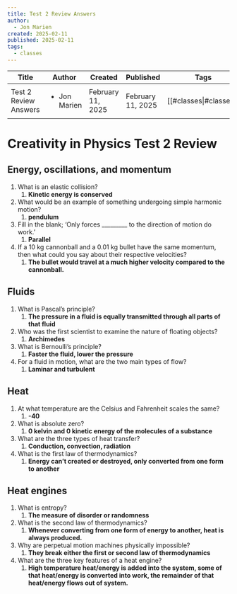 ```yaml
---
title: Test 2 Review Answers
author:
  - Jon Marien
created: 2025-02-11
published: 2025-02-11
tags:
  - classes
---
```


| Title                 | Author                       | Created           | Published         | Tags                   |
| --------------------- | ---------------------------- | ----------------- | ----------------- | ---------------------- |
| Test 2 Review Answers | <ul><li>Jon Marien</li></ul> | February 11, 2025 | February 11, 2025 | [[#classes\|#classes]] |

# **Creativity in Physics Test 2 Review**

## **Energy, oscillations, and momentum**
1. What is an elastic collision?
    1. **Kinetic energy is conserved**
2. What would be an example of something undergoing simple harmonic motion?
    1. **pendulum**
3. Fill in the blank; ‘Only forces _________ to the direction of motion do work.’
    1. **Parallel**
4. If a 10 kg cannonball and a 0.01 kg bullet have the same momentum, then what could you say about their respective velocities?
    1. **The bullet would travel at a much higher velocity compared to the cannonball.**

## **Fluids**
1. What is Pascal’s principle?
    1. **The pressure in a fluid is equally transmitted through all parts of that fluid**
2. Who was the first scientist to examine the nature of floating objects?
    1. **Archimedes**
3. What is Bernoulli’s principle?
    1. **Faster the fluid, lower the pressure**
4. For a fluid in motion, what are the two main types of flow?
    1. **Laminar and turbulent**

## **Heat**
1. At what temperature are the Celsius and Fahrenheit scales the same?
    1. **-40**
2. What is absolute zero?
    1. **0 kelvin and 0 kinetic energy of the molecules of a substance**
3. What are the three types of heat transfer?
    1. **Conduction, convection, radiation**
4. What is the first law of thermodynamics?
    1. **Energy can’t created or destroyed, only converted from one form to another**

## **Heat engines**
1. What is entropy?
    1. **The measure of disorder or randomness**
2. What is the second law of thermodynamics?
    1. **Whenever converting from one form of energy to another, heat is always produced.**
3. Why are perpetual motion machines physically impossible?
    1. **They break either the first or second law of thermodynamics**
4. What are the three key features of a heat engine?
    1. **High temperature heat/energy is added into the system, some of that heat/energy is converted into work, the remainder of that heat/energy flows out of system.**